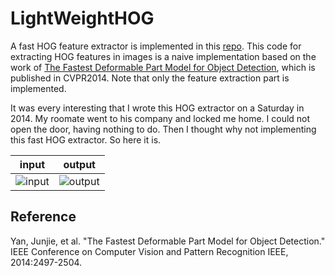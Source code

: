 # LightWeightHOG #

A fast HOG feature extractor is implemented in this [repo](https://github.com/joshua19881228/LightWeightHOG). This code for extracting HOG features in images is a naive implementation based on the work of [The Fastest Deformable Part Model for Object Detection](http://www.cv-foundation.org/openaccess/content_cvpr_2014/papers/Yan_The_Fastest_Deformable_2014_CVPR_paper.pdf), which is published in CVPR2014. Note that only the feature extraction part is implemented.

It was every interesting that I wrote this HOG extractor on a Saturday in 2014. My roomate went to his company and locked me home. I could not open the door, having nothing to do. Then I thought why not implementing this fast HOG extractor. So here it is. 

| input | output |
| ----- | ------ |
| ![input](https://github.com/joshua19881228/LightWeightHOG/blob/master/test.jpg) | ![output](https://github.com/joshua19881228/LightWeightHOG/blob/master/test_hog.png) |

## Reference ##

Yan, Junjie, et al. "The Fastest Deformable Part Model for Object Detection." IEEE Conference on Computer Vision and Pattern Recognition IEEE, 2014:2497-2504.
